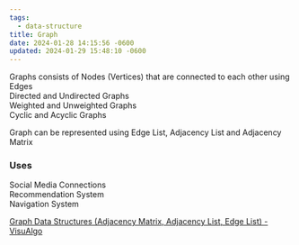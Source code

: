 ```yaml
---
tags:
  - data-structure
title: Graph
date: 2024-01-28 14:15:56 -0600
updated: 2024-01-29 15:48:10 -0600
---
```


Graphs consists of Nodes (Vertices) that are connected to each other using Edges  
Directed and Undirected Graphs  
Weighted and Unweighted Graphs  
Cyclic and Acyclic Graphs

Graph can be represented using Edge List, Adjacency List and Adjacency Matrix

### Uses
Social Media Connections  
Recommendation System  
Navigation System

[Graph Data Structures (Adjacency Matrix, Adjacency List, Edge List) - VisuAlgo](https://visualgo.net/en/graphds)

